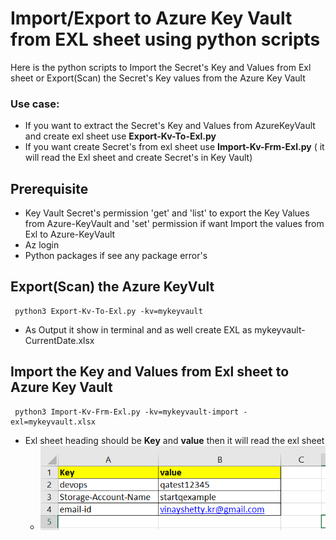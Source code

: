 # Import/Export to Azure Key Vault from EXL sheet using python scripts
Here is the python scripts to Import the Secret's Key and Values from Exl sheet or Export(Scan) the Secret's Key values from the Azure Key Vault
### Use case:
   -	If you want to extract the Secret's Key and Values from AzureKeyVault and create exl sheet  use **Export-Kv-To-Exl.py** 
   -	If you want create Secret's from exl sheet use **Import-Kv-Frm-Exl.py** ( it will read the Exl sheet and create  Secret's in Key Vault)

## Prerequisite
-	 Key Vault Secret's permission 'get' and 'list' to export the Key Values from Azure-KeyVault and 'set' permission if want Import the values from Exl to Azure-KeyVault
-	 Az login
-	 Python packages if see any package error's 
## Export(Scan) the Azure KeyVult
  ```
   python3 Export-Kv-To-Exl.py -kv=mykeyvault
  ```
  - As Output it show in terminal and as well create EXL as mykeyvault-CurrentDate.xlsx
## Import the Key and Values from Exl sheet to Azure Key Vault
  ```
   python3 Import-Kv-Frm-Exl.py -kv=mykeyvault-import -exl=mykeyvault.xlsx
  ```
  - Exl sheet heading should be **Key** and **value** then it will read the exl sheet 
    - ![This ref Image]( https://github.com/vinshetty/azure-keyvault-import-export/blob/main/exlimage.PNG)
